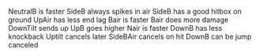 NeutralB is faster
SideB always spikes in air
SideB has a good hitbox on ground
UpAir has less end lag
Bair is faster
Bair does more damage
DownTilt sends up
UpB goes higher
Nair is faster
DownB has less knockback
Uptilt cancels later
SideBAir cancels on hit
DownB can be jump canceled